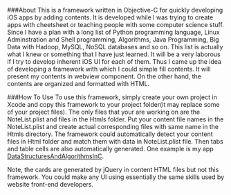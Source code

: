 ###About
This is a framework written in Objective-C for quickly developing iOS apps by adding contents. It is developed while I was trying to create apps with cheetsheet or teaching people with some computer science stuff. Since I have a plan with a long list of Python programming language, Linux Adminstration and Shell programming, Algorithms, Java Programming, Big Data with Hadoop, MySQL, NoSQL databases and so on. This list is actually what I knew or something that I have just learned. It will be a very laborous if I try to develop inherent iOS UI for each of them. Thus I came up the idea of developing a framework with which I could simple fill contents.
It will present my contents in webview component. On the other hand, the contents are organized and formatted with HTML. 

###How To Use
To use this framework, simply create your own project in Xcode and copy this framework to your project folder(it may replace some of your project files). The only files that your are working on are the NoteList.plist and files in the Htmls folder. Put your content file names in the NoteList.plist and create actual corresponding files with same name in the Htmls directory. The framework could automatically detect your content files in Html folder and match them with data in NoteList.plist file. Then tabs and table cells are also automatically generated. One example is my app [DataStructuresAndAlgorithmsInC](https://itunes.apple.com/US/app/id908877721). 

Note, the cards are generated by jQuery in content HTML files but not this framework. You could make any UI using essentially the same skills used by website front-end developers.